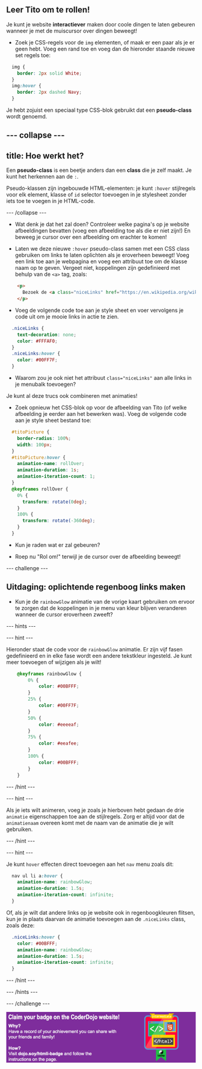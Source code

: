 ## Leer Tito om te rollen!

Je kunt je website **interactiever** maken door coole dingen te laten gebeuren wanneer je met de muiscursor over dingen beweegt!

+ Zoek je CSS-regels voor de `img` elementen, of maak er een paar als je er geen hebt. Voeg een rand toe en voeg dan de hieronder staande nieuwe set regels toe:

```css
  img {
    border: 2px solid White;
  }
  img:hover {
    border: 2px dashed Navy;
  }
```

Je hebt zojuist een speciaal type CSS-blok gebruikt dat een **pseudo-class** wordt genoemd.

## \--- collapse \---

## title: Hoe werkt het?

Een **pseudo-class** is een beetje anders dan een **class** die je zelf maakt. Je kunt het herkennen aan de `:`.

Pseudo-klassen zijn ingebouwde HTML-elementen: je kunt `:hover` stijlregels voor elk element, klasse of `id` selector toevoegen in je stylesheet zonder iets toe te voegen in je HTML-code.

\--- /collapse \---

+ Wat denk je dat het zal doen? Controleer welke pagina's op je website afbeeldingen bevatten (voeg een afbeelding toe als die er niet zijn!) En beweeg je cursor over een afbeelding om erachter te komen!

+ Laten we deze nieuwe `:hover` pseudo-class samen met een CSS class gebruiken om links te laten oplichten als je eroverheen beweegt! Voeg een link toe aan je webpagina en voeg een attribuut toe om de klasse naam op te geven. Vergeet niet, koppelingen zijn gedefinieerd met behulp van de `<a>` tag, zoals:

```html
    <p>
      Bezoek de <a class="niceLinks" href="https://en.wikipedia.org/wiki/Ireland">Wikipedia-pagina</a> om nog meer te leren over Ierland!
    </p>
```

+ Voeg de volgende code toe aan je style sheet en voer vervolgens je code uit om je mooie links in actie te zien.

```css
  .niceLinks {
    text-decoration: none;
    color: #FFFAF0;
  }
  .niceLinks:hover {
    color: #00FF7F;
  }
```

+ Waarom zou je ook niet het attribuut `class="niceLinks"` aan alle links in je menubalk toevoegen?

Je kunt al deze trucs ook combineren met animaties!

+ Zoek opnieuw het CSS-blok op voor de afbeelding van Tito (of welke afbeelding je eerder aan het bewerken was). Voeg de volgende code aan je style sheet bestand toe:

```css
  #titoPicture {
    border-radius: 100%;
    width: 100px;
  }
  #titoPicture:hover {
    animation-name: rollOver;
    animation-duration: 1s;
    animation-iteration-count: 1;
  }
  @keyframes rollOver {
    0% {
      transform: rotate(0deg);
    }
    100% {
      transform: rotate(-360deg);
    }
  }
```

+ Kun je raden wat er zal gebeuren?

+ Roep nu "Rol om!" terwijl je de cursor over de afbeelding beweegt!

\--- challenge \---

## Uitdaging: oplichtende regenboog links maken

+ Kun je de `rainbowGlow` animatie van de vorige kaart gebruiken om ervoor te zorgen dat de koppelingen in je menu van kleur blijven veranderen wanneer de cursor eroverheen zweeft?

\--- hints \---

\--- hint \---

Hieronder staat de code voor de `rainbowGlow` animatie. Er zijn vijf fasen gedefinieerd en in elke fase wordt een andere tekstkleur ingesteld. Je kunt meer toevoegen of wijzigen als je wilt!

```css
    @keyframes rainbowGlow {
        0% {
            color: #00BFFF;
        }
        25% {
            color: #00FF7F;
        }
        50% {
            color: #eeeeaf;
        }
        75% {
            color: #eeafee;
        }
        100% {
            color: #00BFFF;
        }
    }
```

\--- /hint \---

\--- hint \---

Als je iets wilt animeren, voeg je zoals je hierboven hebt gedaan de drie `animatie` eigenschappen toe aan de stijlregels. Zorg er altijd voor dat de `animatienaam` overeen komt met de naam van de animatie die je wilt gebruiken.

\--- /hint \---

\--- hint \---

Je kunt `hover` effecten direct toevoegen aan het `nav` menu zoals dit:

```css
  nav ul li a:hover {
    animation-name: rainbowGlow;
    animation-duration: 1.5s;
    animation-iteration-count: infinite;
  }
```

Of, als je wilt dat andere links op je website ook in regenboogkleuren flitsen, kun je in plaats daarvan de animatie toevoegen aan de `.niceLinks` class, zoals deze:

```css
  .niceLinks:hover {
    color: #00BFFF;
    animation-name: rainbowGlow;
    animation-duration: 1.5s;
    animation-iteration-count: infinite;
  }
```

\--- /hint \---

\--- /hints \---

\--- /challenge \---

![](images/badge-footer-image-html-intermed.png)